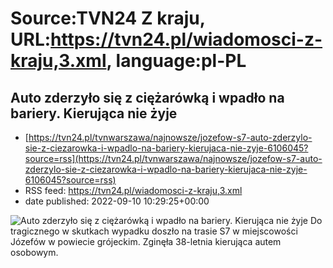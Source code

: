# Source:TVN24 Z kraju, URL:https://tvn24.pl/wiadomosci-z-kraju,3.xml, language:pl-PL

## Auto zderzyło się z ciężarówką i wpadło na bariery. Kierująca nie żyje
 - [https://tvn24.pl/tvnwarszawa/najnowsze/jozefow-s7-auto-zderzylo-sie-z-ciezarowka-i-wpadlo-na-bariery-kierujaca-nie-zyje-6106045?source=rss](https://tvn24.pl/tvnwarszawa/najnowsze/jozefow-s7-auto-zderzylo-sie-z-ciezarowka-i-wpadlo-na-bariery-kierujaca-nie-zyje-6106045?source=rss)
 - RSS feed: https://tvn24.pl/wiadomosci-z-kraju,3.xml
 - date published: 2022-09-10 10:29:25+00:00

<img alt="Auto zderzyło się z ciężarówką i wpadło na bariery. Kierująca nie żyje" src="https://tvn24.pl/tvnwarszawa/najnowsze/cdn-zdjecie-zc37x4-do-wypadku-doszlo-w-miejscowosci-jozefow-w-powiecie-grojeckim-6106087/alternates/LANDSCAPE_1280" />
    Do tragicznego w skutkach wypadku doszło na trasie S7 w miejscowości Józefów w powiecie grójeckim. Zginęła 38-letnia kierująca autem osobowym.

